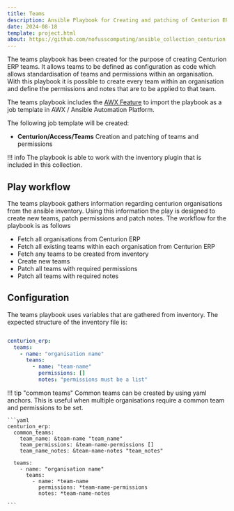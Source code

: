 ```yaml
---
title: Teams
description: Ansible Playbook for Creating and patching of Centurion ERP teams, including permissions.
date: 2024-08-18
template: project.html
about: https://github.com/nofusscomputing/ansible_collection_centurion
---
```


The teams playbook has been created for the purpose of creating Centurion ERP teams. It allows teams to be defined as configuration as code which allows standardisation of teams and permissions within an organisation. With this playbook it is possible to create every team within an organisation and define the permissions and notes that are to be applied to that team.

The teams playbook includes the [AWX Feature](../../../playbooks/awx.md) to import the playbook as a job template in AWX / Ansible Automation Platform.

The following job template will be created:

*  **Centurion/Access/Teams** Creation and patching of teams and permissions


!!! info 
    The playbook is able to work with the inventory plugin that is included in this collection.


## Play workflow

The teams playbook gathers information regarding centurion organisations from the ansible inventory. Using this information the play is designed to create new teams, patch permissions and patch notes. The workflow for the playbook is as follows

- Fetch all organisations from Centurion ERP
- Fetch all existing teams within each organisation from Centurion ERP
- Fetch any teams to be created from inventory
- Create new teams
- Patch all teams with required permissions
- Patch all teams with required notes


## Configuration

The teams playbook uses variables that are gathered from inventory. The expected structure of the inventory file is:

```yaml

centurion_erp:
  teams:
    - name: "organisation name"
      teams:
        - name: "team-name"
          permissions: []
          notes: "permissions must be a list"

```

!!! tip "common teams"
    Common teams can be created by using yaml anchors. This is useful when multiple organisations require a common team and permissions to be set.

    ```yaml
    centurion_erp:
      common_teams:
        team_name: &team-name "team_name"
        team_permissions: &team-name-permissions []
        team_name_notes: &team-name-notes "team_notes"

      teams:
        - name: "organisation name"
          teams:
            - name: *team-name
              permissions: *team-name-permissions
              notes: *team-name-notes

    ```

